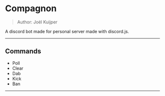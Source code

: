 # Compagnon

> Author: Joël Kuijper

A discord bot made for personal server made with discord.js.

---

## Commands

-   Poll
-   Clear
-   Dab
-   Kick
-   Ban

---
